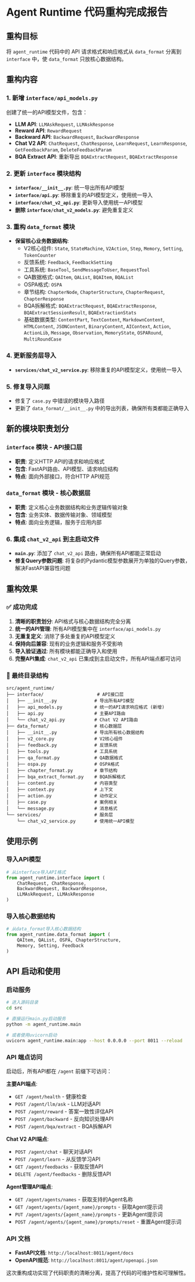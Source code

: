 # Agent Runtime 代码重构完成报告

## 重构目标
将 `agent_runtime` 代码中的 API 请求格式和响应格式从 `data_format` 分离到 `interface` 中，使 `data_format` 只放核心数据结构。

## 重构内容

### 1. 新增 `interface/api_models.py`
创建了统一的API模型文件，包含：
- **LLM API**: `LLMAskRequest`, `LLMAskResponse`
- **Reward API**: `RewardRequest`
- **Backward API**: `BackwardRequest`, `BackwardResponse`
- **Chat V2 API**: `ChatRequest`, `ChatResponse`, `LearnRequest`, `LearnResponse`, `GetFeedbackParam`, `DeleteFeedbackParam`
- **BQA Extract API**: 重新导出 `BQAExtractRequest`, `BQAExtractResponse`

### 2. 更新 `interface` 模块结构
- **`interface/__init__.py`**: 统一导出所有API模型
- **`interface/api.py`**: 移除重复的API模型定义，使用统一导入
- **`interface/chat_v2_api.py`**: 更新导入使用统一API模型
- **删除 `interface/chat_v2_models.py`**: 避免重复定义

### 3. 重构 `data_format` 模块
- **保留核心业务数据结构**:
  - V2核心组件: `State`, `StateMachine`, `V2Action`, `Step`, `Memory`, `Setting`, `TokenCounter`
  - 反馈系统: `Feedback`, `FeedbackSetting`
  - 工具系统: `BaseTool`, `SendMessageToUser`, `RequestTool`
  - QA数据格式: `QAItem`, `QAList`, `BQAItem`, `BQAList`
  - OSPA格式: `OSPA`
  - 章节结构: `ChapterNode`, `ChapterStructure`, `ChapterRequest`, `ChapterResponse`
  - BQA拆解格式: `BQAExtractRequest`, `BQAExtractResponse`, `BQAExtractSessionResult`, `BQAExtractionStats`
  - 基础数据类型: `ContentPart`, `TextContent`, `MarkdownContent`, `HTMLContent`, `JSONContent`, `BinaryContent`, `AIContext`, `Action`, `ActionLib`, `Message`, `Observation`, `MemoryState`, `OSPARound`, `MultiRoundCase`

### 4. 更新服务层导入
- **`services/chat_v2_service.py`**: 移除重复的API模型定义，使用统一导入

### 5. 修复导入问题
- 修复了 `case.py` 中错误的模块导入路径
- 更新了 `data_format/__init__.py` 中的导出列表，确保所有类都能正确导入

## 新的模块职责划分

### `interface` 模块 - API接口层
- **职责**: 定义HTTP API的请求和响应格式
- **包含**: FastAPI路由、API模型、请求响应结构
- **特点**: 面向外部接口，符合HTTP API规范

### `data_format` 模块 - 核心数据层
- **职责**: 定义核心业务数据结构和业务逻辑传输对象
- **包含**: 业务实体、数据传输对象、领域模型
- **特点**: 面向业务逻辑，服务于应用内部

### 6. 集成 `chat_v2_api` 到主启动文件
- **`main.py`**: 添加了 `chat_v2_api` 路由，确保所有API都能正常启动
- **修复Query参数问题**: 将复杂的Pydantic模型参数展开为单独的Query参数，解决FastAPI兼容性问题

## 重构效果

### ✅ 成功完成
1. **清晰的职责划分**: API格式与核心数据结构完全分离
2. **统一的API管理**: 所有API模型集中在 `interface/api_models.py`
3. **无重复定义**: 消除了多处重复的API模型定义
4. **保持向后兼容**: 现有的业务逻辑和服务不受影响
5. **导入验证通过**: 所有模块都能正确导入和使用
6. **完整API集成**: `chat_v2_api` 已集成到主启动文件，所有API端点都可访问

### 📂 最终目录结构
```
src/agent_runtime/
├── interface/                    # API接口层
│   ├── __init__.py              # 导出所有API模型
│   ├── api_models.py            # 统一的API请求响应格式 (新增)
│   ├── api.py                   # 主要API路由
│   └── chat_v2_api.py           # Chat V2 API路由
├── data_format/                 # 核心数据层
│   ├── __init__.py              # 导出所有核心数据结构
│   ├── v2_core.py               # V2核心组件
│   ├── feedback.py              # 反馈系统
│   ├── tools.py                 # 工具系统
│   ├── qa_format.py             # QA数据格式
│   ├── ospa.py                  # OSPA格式
│   ├── chapter_format.py        # 章节结构
│   ├── bqa_extract_format.py    # BQA拆解格式
│   ├── content.py               # 内容类型
│   ├── context.py               # 上下文
│   ├── action.py                # 动作定义
│   ├── case.py                  # 案例相关
│   └── message.py               # 消息格式
└── services/                    # 服务层
    └── chat_v2_service.py       # 使用统一API模型
```

## 使用示例

### 导入API模型
```python
# 从interface导入API格式
from agent_runtime.interface import (
    ChatRequest, ChatResponse,
    BackwardRequest, BackwardResponse,
    LLMAskRequest, LLMAskResponse
)
```

### 导入核心数据结构
```python
# 从data_format导入核心数据结构
from agent_runtime.data_format import (
    QAItem, QAList, OSPA, ChapterStructure,
    Memory, Setting, Feedback
)
```

## API 启动和使用

### 启动服务
```bash
# 进入源码目录
cd src

# 直接运行main.py启动服务
python -m agent_runtime.main

# 或者使用uvicorn启动
uvicorn agent_runtime.main:app --host 0.0.0.0 --port 8011 --reload
```

### API 端点访问
启动后，所有API都在 `/agent` 前缀下可访问：

**主要API端点**:
- `GET /agent/health` - 健康检查
- `POST /agent/llm/ask` - LLM对话API
- `POST /agent/reward` - 答案一致性评估API
- `POST /agent/backward` - 反向知识处理API
- `POST /agent/bqa/extract` - BQA拆解API

**Chat V2 API端点**:
- `POST /agent/chat` - 聊天对话API
- `POST /agent/learn` - 从反馈学习API
- `GET /agent/feedbacks` - 获取反馈API
- `DELETE /agent/feedbacks` - 删除反馈API

**Agent管理API端点**:
- `GET /agent/agents/names` - 获取支持的Agent名称
- `GET /agent/agents/{agent_name}/prompts` - 获取Agent提示词
- `PUT /agent/agents/{agent_name}/prompts` - 更新Agent提示词
- `POST /agent/agents/{agent_name}/prompts/reset` - 重置Agent提示词

### API 文档
- **FastAPI文档**: `http://localhost:8011/agent/docs`
- **OpenAPI规范**: `http://localhost:8011/agent/openapi.json`

这次重构成功实现了代码职责的清晰分离，提高了代码的可维护性和可理解性。